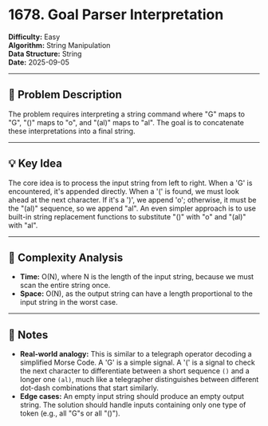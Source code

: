 # 1678. Goal Parser Interpretation

**Difficulty:** Easy  
**Algorithm:** String Manipulation  
**Data Structure:** String  
**Date:** 2025-09-05  

---

## 📝 Problem Description
The problem requires interpreting a string command where "G" maps to "G", "()" maps to "o", and "(al)" maps to "al". The goal is to concatenate these interpretations into a final string.

---

## 💡 Key Idea
The core idea is to process the input string from left to right. When a 'G' is encountered, it's appended directly. When a '(' is found, we must look ahead at the next character. If it's a ')', we append 'o'; otherwise, it must be the "(al)" sequence, so we append "al". An even simpler approach is to use built-in string replacement functions to substitute "()" with "o" and "(al)" with "al".

---

## 🧮 Complexity Analysis
- **Time:** O(N), where N is the length of the input string, because we must scan the entire string once.
- **Space:** O(N), as the output string can have a length proportional to the input string in the worst case.

---

## 📖 Notes
- **Real-world analogy:** This is similar to a telegraph operator decoding a simplified Morse Code. A 'G' is a simple signal. A '(' is a signal to check the next character to differentiate between a short sequence `()` and a longer one `(al)`, much like a telegrapher distinguishes between different dot-dash combinations that start similarly.
- **Edge cases:** An empty input string should produce an empty output string. The solution should handle inputs containing only one type of token (e.g., all "G"s or all "()").
